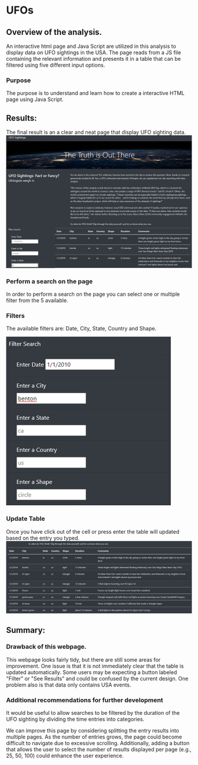 # UFOs

## Overview of the analysis.
An interactive html page and Java Script are utilized in this analysis to display data on UFO sightings in the USA. The page reads from a JS file containing the relevant information and presents it in a table that can be filtered using five different input options.

### Purpose
The purpose is to understand and learn how to create a interactive HTML page using Java Script.

## Results:
The final result is an a clear and neat page that display UFO sighting data.
![Page](https://github.com/ggalguera/UFOs/blob/main/Screenshot_03.png)

### Perform a search on the page
In order to perform a search on the page you can select one or multiple filter from the 5 available.

### Filters
The available filters are: Date, City, State, Country and Shape.

![Filters](https://github.com/ggalguera/UFOs/blob/main/Screenshot_01.png)

### Update Table
Once you have click out of the cell or press enter the table will updated based on the entry you typed.
![Results](https://github.com/ggalguera/UFOs/blob/main/Screenshot_02.png)

## Summary:

### Drawback of this webpage.
This webpage looks fairly tidy, but there are still some areas for improvement. One issue is that it is not immediately clear that the table is updated automatically. Some users may be expecting a button labeled "Filter" or "See Results" and could be confused by the current design. One problem also is that data only contains USA events.

### Additional recommendations for further development
It would be useful to allow searches to be filtered by the duration of the UFO sighting by dividing the time entries into categories.

We can improve this page by considering splitting the entry results into multiple pages. As the number of entries grows, the page could become difficult to navigate due to excessive scrolling. Additionally, adding a button that allows the user to select the number of results displayed per page (e.g., 25, 50, 100) could enhance the user experience.
